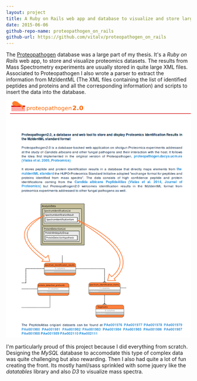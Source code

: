 ```yaml
---
layout: project
title: A Ruby on Rails web app and database to visualize and store large scale Proteomics/Mass Spectrometry results
date: 2015-06-06
github-repo-name: proteopathogen_on_rails
github-url: https://github.com/vitalv/proteopathogen_on_rails
---
```


The <a href="http://proteopathogen2.cnb.csic.es" target="_blank">Proteopathogen</a> database was a large part of my thesis. It's a <i>Ruby on Rails</i> web app, to store and visualize proteomics datasets.
The results from Mass Spectrometry experiments are usually stored in quite large XML files. Associated to Proteopathogen I also
wrote a parser to extract the information from MzIdentML (The XML files containing the list of identified peptides and proteins and all 
the corresponding information) and scripts to insert the data into the database. 

<img src='img/proteopathogen.png'>

I'm particularly proud of this project because I did everything from scratch. Designing the <i>MySQL</i> database to accomodate this type of complex
data was quite challenging but also rewarding. Then I also had quite a lot of fun creating the front. Its mostly haml/sass sprinkled with some
jquery like the <i>datatables</i> library and also <i>D3</i> to visualize mass spectra.

